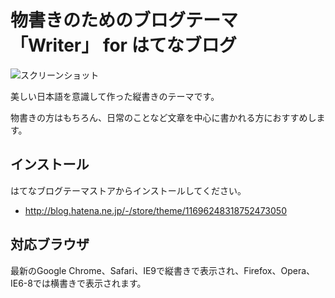 # 物書きのためのブログテーマ「Writer」 for はてなブログ

![スクリーンショット](http://cdn.image.st-hatena.com/image/scale/5a3b5684650cccd691f368be520aa40bcd4c20bf/height=460;version=1;width=620/http%3A%2F%2Fcdn.mogile.archive.st-hatena.com%2Fv1%2Fimage%2Fnitro_idiot%2F171680195599394402.png)

美しい日本語を意識して作った縦書きのテーマです。

物書きの方はもちろん、日常のことなど文章を中心に書かれる方におすすめします。

## インストール

はてなブログテーマストアからインストールしてください。

- http://blog.hatena.ne.jp/-/store/theme/11696248318752473050

## 対応ブラウザ

最新のGoogle Chrome、Safari、IE9で縦書きで表示され、Firefox、Opera、IE6-8では横書きで表示されます。

